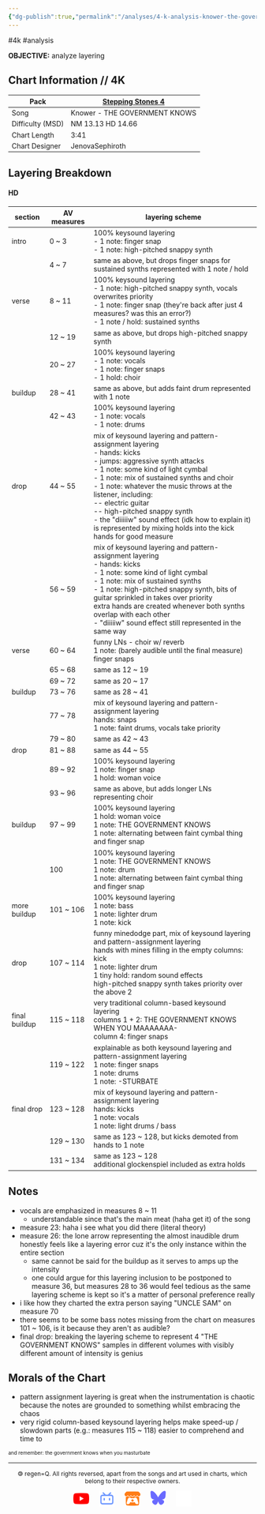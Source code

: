 ```yaml
---
{"dg-publish":true,"permalink":"/analyses/4-k-analysis-knower-the-government-knows/"}
---
```


#4k #analysis

**OBJECTIVE:** analyze layering
## Chart Information // 4K
| Pack             | [Stepping Stones 4](https://etternaonline.com/packs/4212)                                               |
| ---------------- | ------------------------------------------------------------------------------------------------------- |
| Song             | Knower - THE GOVERNMENT KNOWS                                                                           |
| Difficulty (MSD) | <span class="chart-diff etterna-nm">NM 13.13</span> <span class="chart-diff etterna-hd">HD 14.66</span> |
| Chart Length     | 3:41                                                                                                    |
| Chart Designer   | JenovaSephiroth                                                                                         |
## Layering Breakdown
#### HD
| section       | AV measures | layering scheme                                                                                                                                                                                                                                                                                                                                                                                                                                                                                                                                                                                            |
| ------------- | ----------- | ---------------------------------------------------------------------------------------------------------------------------------------------------------------------------------------------------------------------------------------------------------------------------------------------------------------------------------------------------------------------------------------------------------------------------------------------------------------------------------------------------------------------------------------------------------------------------------------------------------- |
| intro         | 0 ~ 3       | 100% keysound layering<br>- 1 note: finger snap<br>- 1 note: high-pitched snappy synth                                                                                                                                                                                                                                                                                                                                                                                                                                                  |
|               | 4 ~ 7       | same as above, but drops finger snaps for sustained synths represented with 1 note / hold                                                                                                                                                                                                                                                                                                                                                                                                                                                                                                                  |
| verse         | 8 ~ 11      | 100% keysound layering<br>- 1 note: high-pitched snappy synth, vocals overwrites priority<br>- 1 note: finger snap (they're back after just 4 measures? was this an error?)<br>- 1 note / hold: sustained synths                                                                                                                                                                                                                                                                                                                        |
|               | 12 ~ 19     | same as above, but drops high-pitched snappy synth                                                                                                                                                                                                                                                                                                                                                                                                                                                                                                                                                         |
|               | 20 ~ 27     | 100% keysound layering<br>- 1 note: vocals<br>- 1 note: finger snaps<br>- 1 hold: choir                                                                                                                                                                                                                                                                                                                                                                                                                                                 |
| buildup       | 28 ~ 41     | same as above, but adds faint drum represented with 1 note                                                                                                                                                                                                                                                                                                                                                                                                                                                                                                                                                 |
|               | 42 ~ 43     | 100% keysound layering<br>- 1 note: vocals<br>- 1 note: drums                                                                                                                                                                                                                                                                                                                                                                                                                                                                           |
| drop          | 44 ~ 55     | mix of keysound layering and pattern-assignment layering<br>- hands: kicks<br>- jumps: aggressive synth attacks<br>- 1 note: some kind of light cymbal<br>- 1 note: mix of sustained synths and choir<br>- 1 note: whatever the music throws at the listener, including:<br>-- electric guitar<br>-- high-pitched snappy synth<br>- the "diiiiiw" sound effect (idk how to explain it) is represented by mixing holds into the kick hands for good measure |
|               | 56 ~ 59     | mix of keysound layering and pattern-assignment layering<br>- hands: kicks<br>- 1 note: some kind of light cymbal<br>- 1 note: mix of sustained synths<br>- 1 note: high-pitched snappy synth, bits of guitar sprinkled in takes over priority<br>extra hands are created whenever both synths overlap with each other<br>- "diiiiiw" sound effect still represented in the same way                                                                       |
| verse         | 60 ~ 64     | funny LNs - choir w/ reverb<br>1 note: (barely audible until the final measure) finger snaps                                                                                                                                                                                                                                                                                                                                                                                                                                                                                                               |
|               | 65 ~ 68     | same as 12 ~ 19                                                                                                                                                                                                                                                                                                                                                                                                                                                                                                                                                                                            |
|               | 69 ~ 72     | same as 20 ~ 17                                                                                                                                                                                                                                                                                                                                                                                                                                                                                                                                                                                            |
| buildup       | 73 ~ 76     | same as 28 ~ 41                                                                                                                                                                                                                                                                                                                                                                                                                                                                                                                                                                                            |
|               | 77 ~ 78     | mix of keysound layering and pattern-assignment layering<br>hands: snaps<br>1 note: faint drums, vocals take priority                                                                                                                                                                                                                                                                                                                                      |
|               | 79 ~ 80     | same as 42 ~ 43                                                                                                                                                                                                                                                                                                                                                                                                                                                                                                                                                                                            |
| drop          | 81 ~ 88     | same as 44 ~ 55                                                                                                                                                                                                                                                                                                                                                                                                                                                                                                                                                                                            |
|               | 89 ~ 92     | 100% keysound layering<br>1 note: finger snap<br>1 hold: woman voice                                                                                                                                                                                                                                                                                                                                                                                                                                                                    |
|               | 93 ~ 96     | same as above, but adds longer LNs representing choir                                                                                                                                                                                                                                                                                                                                                                                                                                                                                                                                                      |
| buildup       | 97 ~ 99     | 100% keysound layering<br>1 hold: woman voice<br>1 note: THE GOVERNMENT KNOWS<br>1 note: alternating between faint cymbal thing and finger snap                                                                                                                                                                                                                                                                                                                                                                                         |
|               | 100         | 100% keysound layering<br>1 note: THE GOVERNMENT KNOWS<br>1 note: drum<br>1 note: alternating between faint cymbal thing and finger snap                                                                                                                                                                                                                                                                                                                                                                                                |
| more buildup  | 101 ~ 106   | 100% keysound layering<br>1 note: bass<br>1 note: lighter drum<br>1 note: kick                                                                                                                                                                                                                                                                                                                                                                                                                                                          |
| drop          | 107 ~ 114   | funny minedodge part, mix of keysound layering and pattern-assignment layering<br>hands with mines filling in the empty columns: kick<br>1 note: lighter drum<br>1 tiny hold: random sound effects<br>high-pitched snappy synth takes priority over the above 2                                                                                                                                                                                            |
| final buildup | 115 ~ 118   | very traditional column-based keysound layering<br>columns 1 + 2: THE GOVERNMENT KNOWS WHEN YOU MAAAAAAA-<br>column 4: finger snaps                                                                                                                                                                                                                                                                                                                                                                                                     |
|               | 119 ~ 122   | explainable as both keysound layering and pattern-assignment layering<br>1 note: finger snaps<br>1 note: drums<br>1 note: -STURBATE                                                                                                                                                                                                                                                                                                                        |
| final drop    | 123 ~ 128   | mix of keysound layering and pattern-assignment layering<br>hands: kicks<br>1 note: vocals<br>1 note: light drums / bass                                                                                                                                                                                                                                                                                                                                   |
|               | 129 ~ 130   | same as 123 ~ 128, but kicks demoted from hands to 1 note                                                                                                                                                                                                                                                                                                                                                                                                                                                                                                                                                  |
|               | 131 ~ 134   | same as 123 ~ 128<br>additional glockenspiel included as extra holds                                                                                                                                                                                                                                                                                                                                                                                                                                                                                                                                       |
## Notes
- vocals are emphasized in measures 8 ~ 11
	- understandable since that's the main meat (haha get it) of the song
- measure 23: haha i see what you did there (literal theory)
- measure 26: the lone arrow representing the almost inaudible drum honestly feels like a layering error cuz it's the only instance within the entire section
	- same cannot be said for the buildup as it serves to amps up the intensity
	- one could argue for this layering inclusion to be postponed to measure 36, but measures 28 to 36 would feel tedious as the same layering scheme is kept so it's a matter of personal preference really
- i like how they charted the extra person saying "UNCLE SAM" on measure 70
- there seems to be some bass notes missing from the chart on measures 101 ~ 106, is it because they aren't as audible?
- final drop: breaking the layering scheme to represent 4 "THE GOVERNMENT KNOWS" samples in different volumes with visibly different amount of intensity is genius
## Morals of the Chart
- pattern assignment layering is great when the instrumentation is chaotic because the notes are grounded to something whilst embracing the chaos
- very rigid column-based keysound layering helps make speed-up / slowdown parts (e.g.: measures 115 ~ 118) easier to comprehend and time to

<p style="font-size: 10px;">and remember: the government knows when you masturbate</p>

<hr><p style="text-align: center; font-size: 12px;">🄯 regen=Q. All rights reversed, apart from the songs and art used in charts, which belong to their respective owners.</p> <div style="display: flex; flex-direction: row; justify-content: center; gap: 20px;"> 	<a href="https://www.youtube.com/@regen-Q" target="_blank"><img src="https://raw.githubusercontent.com/keannyooi/regenq-charting-archive/refs/heads/main/youtube.svg" width="32"></a> 	<a href="https://space.bilibili.com/3546594718780149" target="_blank"><img src="https://raw.githubusercontent.com/keannyooi/regenq-charting-archive/refs/heads/main/bilibili.svg" width="32"></a> 	<a href="https://regenq.itch.io/" target="_blank"><img src="https://raw.githubusercontent.com/keannyooi/regenq-charting-archive/refs/heads/main/itch.svg" width="32" target="_blank"></a> 	<a href="https://bsky.app/profile/regen-q.bsky.social" target="_blank"><img src="https://raw.githubusercontent.com/keannyooi/regenq-charting-archive/refs/heads/main/bluesky.svg" width="32"></a> 	<a href="https://github.com/keannyooi" target="_blank"><img src="https://raw.githubusercontent.com/keannyooi/regenq-charting-archive/refs/heads/main/github.svg" width="32"></a> </div>